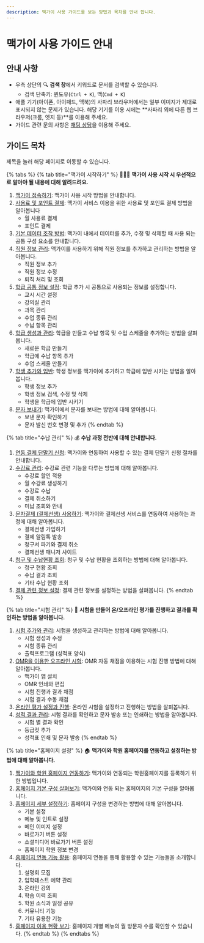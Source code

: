 ```yaml
---
description: 맥가이 사용 가이드를 보는 방법과 목차를 안내 합니다.
---
```


# 맥가이 사용 가이드 안내

## 안내 사항

* 우측 상단의 🔍 **검색 창**에서 키워드로 문서를 검색할 수 있습니다.
  * 검색 단축키: 윈도우(`Ctrl + K`), 맥(`Cmd + K`)
* 애플 기기(아이폰, 아이패드, 맥북)의 사파리 브라우저에서는 일부 이미지가 제대로 표시되지 않는 문제가 있습니다. 해당 기기를 이용 시에는 **사파리 외에 다른 웹 브라우저(크롬, 엣지 등)**를 이용해 주세요.
* 가이드 관련 문의 사항은 [채팅 상담](https://macgai7.channel.io/lounge)을 이용해 주세요.

## 가이드 목차

제목을 눌러 해당 페이지로 이동할 수 있습니다.

{% tabs %}
{% tab title="맥가이 시작하기" %}
👩🏻‍💻 **맥가이 사용 시작 시 우선적으로 알아야 될 내용에 대해 알려드려요.**

1. [맥가이 접속하기](<README (1).md>): 맥가이 사용 시작 방법을 안내합니다.&#x20;
2. [사용료 및 포인트 결제](get-started/fee/): 맥가이 서비스 이용을 위한 사용료 및 포인트 결제 방법을 알아봅니다
   * 월 사용료 결제
   * 포인트 결제
3. [기본 데이터 조작 방법](get-started/data.md): 맥가이 내에서 데이터를 추가, 수정 및 삭제할 때 사용 되는 공통 구성 요소를 안내합니다.
4. [직원 정보 관리](get-started/staff-basic/): 맥가이를 사용하기 위해 직원 정보를 추가하고 관리하는 방법을 알아봅니다.
   * 직원 정보 추가
   * 직원 정보 수정
   * 퇴직 처리 및 조회
5. [학급 공통 정보 설정](get-started/class-setting/): 학급 추가 시 공통으로 사용되는 정보를 설정합니다.
   * 교시 시간 설정
   * 강의실 관리
   * 과목 관리
   * 수업 종류 관리
   * 수납 항목 관리
6. [학급 생성과 관리](get-started/class-basic/): 학급을 만들고 수납 항목 및 수업 스케줄을 추가하는 방법을 살펴봅니다.
   * 새로운 학급 만들기
   * 학급에 수납 항목 추가
   * 수업 스케줄 만들기
7. [학생 추가와 입반](get-started/student/): 학생 정보를 맥가이에 추가하고 학급에 입반 시키는 방법을 알아봅니다.
   * 학생 정보 추가
   * 학생 정보 검색, 수정 및 삭제
   * 학생을 학급에 입반 시키기
8. [문자 보내기](get-started/send-msg/): 맥가이에서 문자를 보내는 방법에 대해 알아봅니다.
   * 보낸 문자 확인하기
   * 문자 발신 번호 변경 및 추가
{% endtab %}

{% tab title="수납 관리" %}
💰 **수납 과정 전반에 대해 안내합니다.**

1. [연동 결제 단말기 신청](payments/allthatpay.md): 맥가이와 연동하여 사용할 수 있는 결제 단말기 신청 절차를 안내합니다.
2. [수강료 관리](payments/tuition-mgmt/): 수강료 관련 기능을 다루는 방법에 대해 알아봅니다.
   * 수강료 할인 적용
   * 월 수강료 생성하기
   * 수강료 수납
   * 결제 취소하기
   * 미납 조회와 안내
3. [문자결제 (결제선생) 사용하기](payments/payssam/): 맥가이와 결제선생 서비스를 연동하여 사용하는 과정에 대해 알아봅니다.
   * 결제선생 가입하기
   * 결제 알림톡 발송
   * 청구서 파기와 결제 취소
   * 결제선생 매니저 사이트
4. [청구 및 수납현황 조회](payments/lookup/): 청구 및 수납 현황을 조회하는 방법에 대해 알아봅니다.
   * 청구 현황 조회
   * 수납 결과 조회
   * 기타 수납 현황 조회
5. [결제 관련 정보 설정](payments/info.md): 결제 관련 정보를 설정하는 방법을 살펴봅니다.
{% endtab %}

{% tab title="시험 관리" %}
📝 **시험을 만들어 온/오프라인 평가를 진행하고 결과를 확인하는 방법을 알아봅니다.**

1. [시험 추가와 관리](test/add-test/): 시험을 생성하고 관리하는 방법에 대해 알아봅니다.
   * 시험 생성과 수정
   * 시험 종류 관리
   * 출력프로그램 (성적표 양식)
2. [OMR을 이용한 오프라인 시험](test/omr/): OMR 자동 채점을 이용하는 시험 진행 방법에 대해 알아봅니다.
   * 맥가이 앱 설치
   * OMR 인쇄와 편집
   * 시험 진행과 결과 채점
   * 시험 결과 수동 채점
3. [온라인 평가 설정과 진행](test/online.md): 온라인 시험을 설정하고 진행하는 방법을 살펴봅니다.
4. [성적 결과 관리](test/test-result/): 시험 결과를 확인하고 문자 발송 또는 인쇄하는 방법을 알아봅니다.
   * 시험 별 결과 확인
   * 등급컷 추가
   * 성적표 인쇄 및 문자 발송
{% endtab %}

{% tab title="홈페이지 설정" %}
🏠 **맥가이와 학원 홈페이지를 연동하고 설정하는 방법에 대해 알아봅니다.**

1. [맥가이와 학원 홈페이지 연동하기](homepage/undefined.md): 맥가이와 연동되는 학원홈페이지를 등록하기 위한 방법입니다.
2. [홈페이지 기본 구성 살펴보기](homepage/general.md): 맥가이와 연동 되는 홈페이지의 기본 구성을 알아봅니다.
3. [홈페이지 세부 설정하기](homepage/settings/): 홈페이지 구성을 변경하는 방법에 대해 알아봅니다.
   * 기본 설정
   * 메뉴 및 인트로 설정&#x20;
   * 메인 이미지 설정
   * 바로가기 버튼 설정
   * 소셜미디어 바로가기 버튼 설정
   * 홈페이지 학원 정보 변경
4. [홈페이지 연동 기능 활용](homepage/integration/): 홈페이지 연동을 통해 활용할 수 있는 기능들을 소개합니다.
   1. 설명회 모집
   2. 입학테스트 예약 관리
   3. 온라인 강의
   4. 학습 이력 조회
   5. 학원 소식과 일정 공유
   6. 커뮤니티 기능
   7. 기타 유용한 기능
5. [홈페이지 이용 현황 보기](homepage/analytics.md): 홈페이지 개별 메뉴의 월 방문자 수를 확인할 수 있습니다.
{% endtab %}
{% endtabs %}


